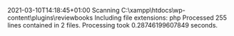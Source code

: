 2021-03-10T14:18:45+01:00
Scanning C:\xampp\htdocs\wp-content\plugins\reviewbooks
Including file extensions: php
Processed 255 lines contained in 2 files.
Processing took 0.28746199607849 seconds.
